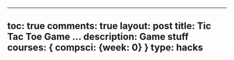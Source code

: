 
---
toc: true
comments: true
layout: post
title: Tic Tac Toe Game ...
description: Game stuff
courses: { compsci: {week: 0} }
type: hacks
---

